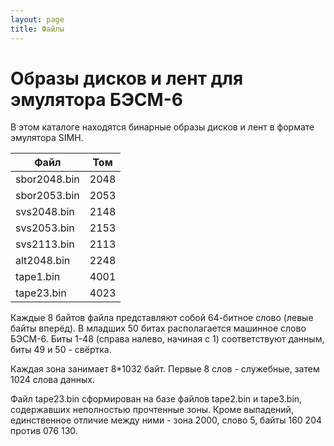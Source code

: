 ```yaml
---
layout: page
title: Файлы
---
```


# Образы дисков и лент для эмулятора БЭСМ-6
В этом каталоге находятся бинарные образы дисков и лент
в формате эмулятора SIMH.

| Файл | Том |
| --- | --- |
| sbor2048.bin  | 2048 |
| sbor2053.bin  | 2053 |
| svs2048.bin   | 2148 |
| svs2053.bin   | 2153 |
| svs2113.bin   | 2113 |
| alt2048.bin   | 2248 |
| tape1.bin     | 4001 |
| tape23.bin    | 4023 |

Каждые 8 байтов файла представляют собой 64-битное слово (левые байты вперёд).
В младших 50 битах располагается машинное слово БЭСМ-6. Биты 1-48 (справа
налево, начиная с 1) соответствуют данным, биты 49 и 50 - свёртка.

Каждая зона занимает 8*1032 байт. Первые 8 слов - служебные, затем
1024 слова данных.

Файл tape23.bin сформирован на базе файлов tape2.bin и tape3.bin, содержавших неполностью прочтенные зоны.
Кроме выпадений, единственное отличие между ними - зона 2000, слово 5, байты 160 204 против 076 130.
